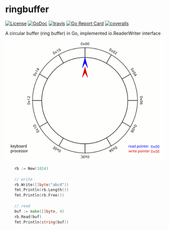 # ringbuffer

[![License](https://img.shields.io/:license-MIT-blue.svg)](https://opensource.org/licenses/MIT) [![GoDoc](https://godoc.org/github.com/smallnest/ringbuffer?status.png)](http://godoc.org/github.com/smallnest/ringbuffer)  [![travis](https://travis-ci.org/smallnest/ringbuffer.svg?branch=master)](https://travis-ci.org/smallnest/ringbuffer) [![Go Report Card](https://goreportcard.com/badge/github.com/smallnest/ringbuffer)](https://goreportcard.com/report/github.com/smallnest/ringbuffer) [![coveralls](https://coveralls.io/repos/smallnest/ringbuffer/badge.svg?branch=master&service=github)](https://coveralls.io/github/smallnest/ringbuffer?branch=master) 

A circular buffer (ring buffer) in Go, implemented io.ReaderWriter interface

[![wikipedia](Circular_Buffer_Animation.gif)](https://github.com/smallnest/ringbuffer)


```go
	rb := New(1024)

	// write
	rb.Write([]byte("abcd"))
	fmt.Println(rb.Length())
	fmt.Println(rb.Free())

	// read
	buf := make([]byte, 4)
	rb.Read(buf)
	fmt.Println(string(buf))
```
